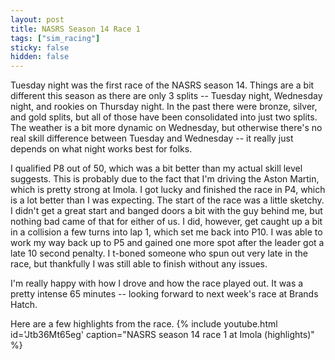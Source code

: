 ```yaml
---
layout: post
title: NASRS Season 14 Race 1
tags: ["sim_racing"]
sticky: false
hidden: false
---
```


Tuesday night was the first race of the NASRS season 14.  Things are a bit different this season as there are only 3 splits -- Tuesday night, Wednesday night, and rookies on Thursday night.  In the past there were bronze, silver, and gold splits, but all of those have been consolidated into just two splits.  The weather is a bit more dynamic on Wednesday, but otherwise there's no real skill difference between Tuesday and Wednesday -- it really just depends on what night works best for folks.

I qualified P8 out of 50, which was a bit better than my actual skill level suggests.  This is probably due to the fact that I'm driving the Aston Martin, which is pretty strong at Imola.  I got lucky and finished the race in P4, which is a lot better than I was expecting.  The start of the race was a little sketchy.  I didn't get a great start and banged doors a bit with the guy behind me, but nothing bad came of that for either of us.  I did, however, get caught up a bit in a collision a few turns into lap 1, which set me back into P10.  I was able to work my way back up to P5 and gained one more spot after the leader got a late 10 second penalty.  I t-boned someone who spun out very late in the race, but thankfully I was still able to finish without any issues.

I'm really happy with how I drove and how the race played out.  It was a pretty intense 65 minutes -- looking forward to next week's race at Brands Hatch.

Here are a few highlights from the race.
{% include youtube.html id='Jtb36Mt65eg' caption="NASRS season 14 race 1 at Imola (highlights)" %}
